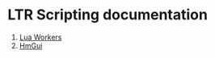 # LTR Scripting documentation

1. [Lua Workers](workers.md)
1. [HmGui](../../script/UI/HmGui/README.md)
